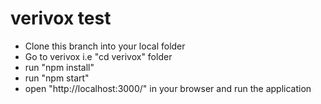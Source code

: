 # verivox test

- Clone this branch into your local folder
- Go to verivox i.e "cd verivox" folder
- run "npm install"
- run "npm start"
- open "http://localhost:3000/" in your browser and run the application
